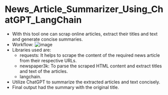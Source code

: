 # News_Article_Summarizer_Using_ChatGPT_LangChain

* With this tool one can scrap online articles, extract their titles and text and generate concise summaries.
* Workflow: 
![image](https://github.com/Mansisarda1999/News_Article_Summarizer_Using_ChatGPT_LangChain/assets/60294261/a232e09c-69e4-4d79-8ce6-8f80c1aabad1)
* Libraries used are:
  - requests: It helps to scrape the content of the required news article from their respective URLs.
  - newspaper3k: To parse the scraped HTML content and extract titles and text of the articles. 
  - langchain.
* Utilize ChatGPT to summarize the extracted articles and text concisely.
* Final output had the summary with the original title.

 
